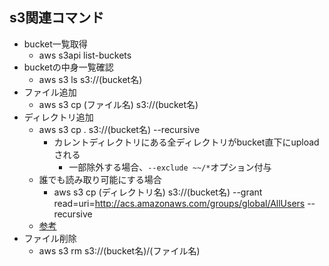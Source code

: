 ## s3関連コマンド

* bucket一覧取得
    * aws s3api list-buckets
* bucketの中身一覧確認
    * aws s3 ls s3://(bucket名)
* ファイル追加
    * aws s3 cp (ファイル名) s3://(bucket名)
* ディレクトリ追加
    * aws s3 cp . s3://(bucket名) --recursive
        * カレントディレクトリにある全ディレクトリがbucket直下にuploadされる
            * 一部除外する場合、`--exclude ~~/*`オプション付与
    * 誰でも読み取り可能にする場合
        * aws s3 cp (ディレクトリ名) s3://(bucket名) --grant read=uri=http://acs.amazonaws.com/groups/global/AllUsers --recursive
    * [参考](https://docs.aws.amazon.com/cli/latest/reference/s3/cp.html)
* ファイル削除
    * aws s3 rm s3://(bucket名)/(ファイル名)
